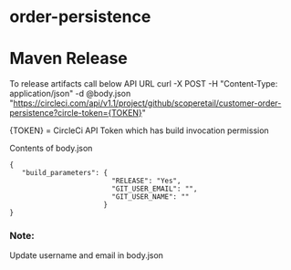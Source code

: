 # order-persistence

# Maven Release
To release artifacts call below API URL
curl -X POST -H "Content-Type: application/json" -d @body.json "https://circleci.com/api/v1.1/project/github/scoperetail/customer-order-persistence?circle-token={TOKEN}"

{TOKEN} = CircleCi API Token which has build invocation permission

Contents of body.json
```
{
   "build_parameters": {
                         "RELEASE": "Yes",
                         "GIT_USER_EMAIL": "",
                         "GIT_USER_NAME": ""
                       }
}
```
<h3>Note:</h3> Update username and email in body.json


